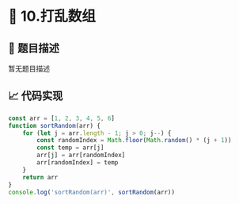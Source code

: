# 🎳 10.打乱数组



## 📎 题目描述
暂无题目描述

## 📈 代码实现
```typescript
const arr = [1, 2, 3, 4, 5, 6]
function sortRandom(arr) {
    for (let j = arr.length - 1; j > 0; j--) {
        const randomIndex = Math.floor(Math.random() * (j + 1))
        const temp = arr[j]
        arr[j] = arr[randomIndex]
        arr[randomIndex] = temp
    }
    return arr
}
console.log('sortRandom(arr)', sortRandom(arr))
```

